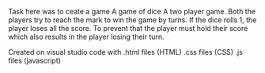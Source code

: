 Task here was to ceate a game 
A game of dice 
A two player game. 
Both the players try to reach the mark to win the game by turns.
If the dice rolls 1, the player loses all the score.
To prevent that the player must hold their score which also results in the player losing their turn.

Created on visual studio code with 
.html files (HTML)
.css files (CSS)
.js files (javascript)
